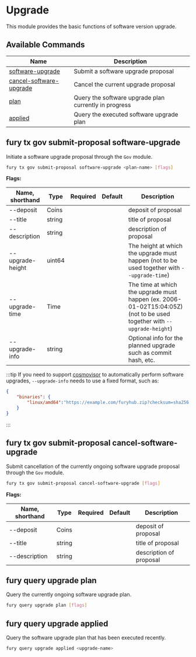# Upgrade

This module provides the basic functions of software version upgrade.

## Available Commands

| Name                                                                            | Description                                           |
| ------------------------------------------------------------------------------- | ----------------------------------------------------- |
| [software-upgrade](#fury-tx-gov-submit-proposal-software-upgrade)               | Submit a software upgrade proposal                    |
| [cancel-software-upgrade](#fury-tx-gov-submit-proposal-cancel-software-upgrade) | Cancel the current upgrade proposal                   |
| [plan](#fury-query-upgrade-plan)                                                | Query the software upgrade plan currently in progress |
| [applied](#fury-query-upgrade-applied)                                          | Query the executed software upgrade plan              |

## fury tx gov submit-proposal software-upgrade

Initiate a software upgrade proposal through the `Gov` module.

```bash
fury tx gov submit-proposal software-upgrade <plan-name> [flags]
```

**Flags:**

| Name, shorthand  | Type   | Required | Default | Description                                                                                                            |
| ---------------- | ------ | -------- | ------- | ---------------------------------------------------------------------------------------------------------------------- |
| --deposit        | Coins  |          |         | deposit of proposal                                                                                                    |
| --title          | string |          |         | title of proposal                                                                                                      |
| --description    | string |          |         | description of proposal                                                                                                |
| --upgrade-height | uint64 |          |         | The height at which the upgrade must happen (not to be used together with `--upgrade-time`)                            |
| --upgrade-time   | Time   |          |         | The time at which the upgrade must happen (ex. 2006-01-02T15:04:05Z) (not to be used together with `--upgrade-height`) |
| --upgrade-info   | string |          |         | Optional info for the planned upgrade such as commit hash, etc.                                                        |

:::tip
If you need to support [cosmovisor](#https://github.com/cosmos/cosmos-sdk/tree/master/cosmovisor) to automatically perform software upgrades, `--upgrade-info` needs to use a fixed format, such as:

```json
{
    "binaries": {
        "linux/amd64":"https://example.com/furyhub.zip?checksum=sha256:aec070645fe53ee3b3763059376134f058cc337247c978add178b6ccdfb0019f"
    }
}
```

:::

## fury tx gov submit-proposal cancel-software-upgrade

Submit cancellation of the currently ongoing software upgrade proposal through the `Gov` module.

```bash
fury tx gov submit-proposal cancel-software-upgrade [flags]
```

**Flags:**

| Name, shorthand | Type   | Required | Default | Description             |
| --------------- | ------ | -------- | ------- | ----------------------- |
| --deposit       | Coins  |          |         | deposit of proposal     |
| --title         | string |          |         | title of proposal       |
| --description   | string |          |         | description of proposal |

## fury query upgrade plan

Query the currently ongoing software upgrade plan.

```bash
fury query upgrade plan [flags]
```

## fury query upgrade applied

Query the software upgrade plan that has been executed recently.

```bash
fury query upgrade applied <upgrade-name>
```
